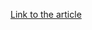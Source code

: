 [Link to the article](https://thehackernews.com/2024/01/new-python-based-fbot-hacking-toolkit.html)
